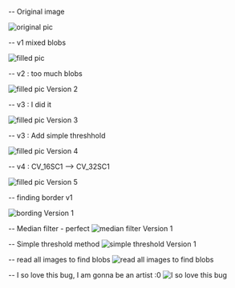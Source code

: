 -- Original image

![original pic](images/Binary1.jpg)


-- v1 mixed blobs

![filled pic](images/filled.png)


-- v2 : too much blobs

![filled pic Version 2 ](images/filledV2.png)

-- v3 : I did it

![filled pic Version 3 ](images/filledV3.png)

-- v3 : Add simple threshhold

![filled pic Version 4 ](images/filledV4.png)

-- v4 :  CV_16SC1 --> CV_32SC1

![filled pic Version 5 ](images/filledV5.png)

-- finding border v1

![bording Version 1 ](images/borderV1.png)

-- Median filter - perfect
![median filter Version 1 ](images/filterV1.png)

-- Simple threshold method
![simple threshold Version 1 ](images/threshold.png)

-- read all images to find blobs
![read all images to find blobs ](images/saltblbs.png)

-- I so love this bug, I am gonna be an artist :0
![I so love this bug ](images/isolovethisbug.png)
